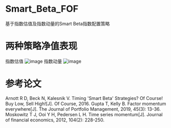 # Smart_Beta_FOF
基于指数估值及指数动量的Smart Beta指数配置策略

# 两种策略净值表现
指数估值
![image](https://github.com/chengy6324/Smart_Beta_FOF/tree/master/image/im8.png)
指数动量
![image](https://github.com/chengy6324/Smart_Beta_FOF/tree/master/image/im12.png)

# 参考论文
Arnott R D, Beck N, Kalesnik V. Timing 'Smart Beta' Strategies? Of Course! Buy Low, Sell High![J]. Of Course, 2016.
Gupta T, Kelly B. Factor momentum everywhere[J]. The Journal of Portfolio Management, 2019, 45(3): 13-36.
Moskowitz T J, Ooi Y H, Pedersen L H. Time series momentum[J]. Journal of financial economics, 2012, 104(2): 228-250.
